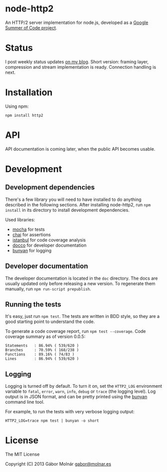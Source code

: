 node-http2
==========

An HTTP/2 server implementation for node.js, developed as a [Google Summer of Code project][1].

[1]: https://google-melange.appspot.com/gsoc/project/google/gsoc2013/molnarg/5001

Status
======

I post weekly status updates [on my blog][2]. Short version: framing layer, compression and stream
implementation is ready. Connection handling is next.

[2]: http://gabor.molnar.es/blog/categories/google-summer-of-code/

Installation
============

Using npm:

```
npm install http2
```

API
===

API documentation is coming later, when the public API becomes usable.

Development
===========

Development dependencies
------------------------

There's a few library you will need to have installed to do anything described in the following
sections. After installing node-http2, run `npm install` in its directory to install development
dependencies.

Used libraries:

* [mocha][3] for tests
* [chai][4] for assertions
* [istanbul][5] for code coverage analysis
* [docco][6] for developer documentation
* [bunyan][7] for logging

[3]: http://visionmedia.github.io/mocha/
[4]: http://chaijs.com/
[5]: https://github.com/gotwarlost/istanbul
[6]: http://jashkenas.github.io/docco/
[7]: https://github.com/trentm/node-bunyan

Developer documentation
-----------------------

The developer documentation is located in the `doc` directory. The docs are usually updated only
before releasing a new version. To regenerate them manually, run `npm run-script prepublish`.

Running the tests
-----------------

It's easy, just run `npm test`. The tests are written in BDD style, so they are a good starting
point to understand the code.

To generate a code coverage report, run `npm test --coverage`. Code coverage summary as of version
0.0.5:
```
Statements   : 86.94% ( 539/620 )
Branches     : 70.59% ( 168/238 )
Functions    : 89.16% ( 74/83 )
Lines        : 86.94% ( 539/620 )
```

Logging
-------

Logging is turned off by default. To turn it on, set the `HTTP2_LOG` environment variable to
`fatal`, `error`, `warn`, `info`, `debug` or `trace` (the logging level). Log output is in JSON
format, and can be pretty printed using the [bunyan][7] command line tool.

For example, to run the tests with very verbose logging output:

```
HTTP2_LOG=trace npm test | bunyan -o short
```

License
=======

The MIT License

Copyright (C) 2013 Gábor Molnár <gabor@molnar.es>
